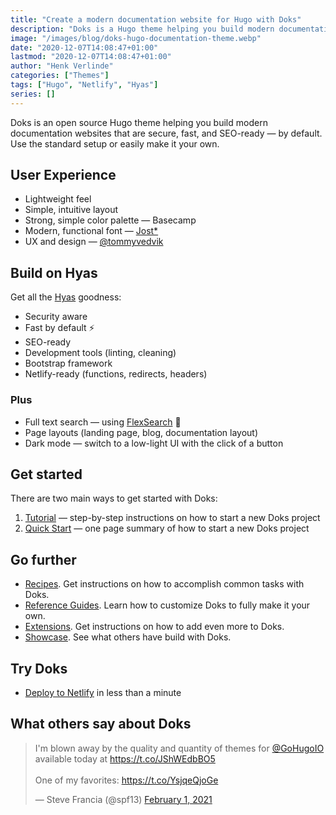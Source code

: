 ```yaml
---
title: "Create a modern documentation website for Hugo with Doks"
description: "Doks is a Hugo theme helping you build modern documentation websites that are secure, fast, and SEO-ready — by default."
image: "/images/blog/doks-hugo-documentation-theme.webp"
date: "2020-12-07T14:08:47+01:00"
lastmod: "2020-12-07T14:08:47+01:00"
author: "Henk Verlinde"
categories: ["Themes"]
tags: ["Hugo", "Netlify", "Hyas"]
series: []
---
```


Doks is an open source Hugo theme helping you build modern documentation websites that are secure, fast, and SEO-ready — by default. Use the standard setup or easily make it your own.

## User Experience

- Lightweight feel
- Simple, intuitive layout
- Strong, simple color palette — Basecamp
- Modern, functional font — [Jost\*](https://indestructibletype.com/Jost.html)
- UX and design — [@tommyvedvik](https://twitter.com/tommyvedvik)

## Build on Hyas

Get all the [Hyas](/tools/hyas) goodness:

- Security aware
- Fast by default ⚡️
- SEO-ready
- Development tools (linting, cleaning)
- Bootstrap framework
- Netlify-ready (functions, redirects, headers)

### Plus

- Full text search — using [FlexSearch](https://github.com/nextapps-de/flexsearch) 🚀
- Page layouts (landing page, blog, documentation layout)
- Dark mode — switch to a low-light UI with the click of a button

## Get started

There are two main ways to get started with Doks:

1. [Tutorial](https://getdoks.org/tutorial/introduction/) — step-by-step instructions on how to start a new Doks project
2. [Quick Start](https://getdoks.org/docs/prologue/quick-start/) — one page summary of how to start a new Doks project

## Go further

- [Recipes](https://getdoks.org/docs/recipes/project-configuration/). Get instructions on how to accomplish common tasks with Doks.
- [Reference Guides](https://getdoks.org/docs/reference-guides/security/). Learn how to customize Doks to fully make it your own.
- [Extensions](https://getdoks.org/docs/extensions/add-google-fonts/). Get instructions on how to add even more to Doks.
- [Showcase](https://getdoks.org/showcase/parietal-numerics-documentation/). See what others have build with Doks.

## Try Doks

- [Deploy to Netlify](https://app.netlify.com/start/deploy?repository=https://github.com/h-enk/doks) in less than a minute

## What others say about Doks

<blockquote class="twitter-tweet"><p lang="en" dir="ltr">I&#39;m blown away by the quality and quantity of themes for <a href="https://twitter.com/GoHugoIO?ref_src=twsrc%5Etfw">@GoHugoIO</a> available today at <a href="https://t.co/JShWEdbBO5">https://t.co/JShWEdbBO5</a><br><br>One of my favorites: <a href="https://t.co/YsjqeQjoGe">https://t.co/YsjqeQjoGe</a></p>&mdash; Steve Francia (@spf13) <a href="https://twitter.com/spf13/status/1356319171173363713?ref_src=twsrc%5Etfw">February 1, 2021</a></blockquote> <script async src="https://platform.twitter.com/widgets.js" charset="utf-8"></script>
